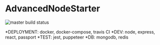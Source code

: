 # AdvancedNodeStarter

![master build status](https://travis-ci.org/ihorhrysha/play-with-redis.svg?branch=master)

*DEPLOYMENT: docker, docker-compose, travis CI
*DEV: node, express, react, passport
*TEST: jest, puppeteer
*DB: mongodb, redis
